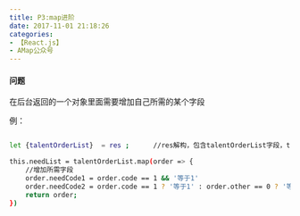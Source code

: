 ```yaml
---
title: P3:map进阶
date: 2017-11-01 21:18:26
categories:
- 【React.js】
- AMap公众号
---
```


<!--more-->

#### 问题

在后台返回的一个对象里面需要增加自己所需的某个字段

例：

```bash

let {talentOrderList}  = res ;      //res解构，包含talentOrderList字段，type=Array

this.needList = talentOrderList.map(order => {
    //增加所需字段
    order.needCode1 = order.code == 1 && '等于1'
    order.needCode2 = order.code == 1 ? '等于1' : order.other == 0 ? '等于0' : '其他'
    return order;
})

```



